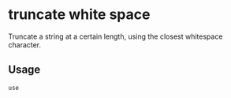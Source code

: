 # truncate white space

Truncate a string at a certain length, using the closest whitespace character.

## Usage

```
use 
```
